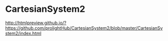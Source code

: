 # CartesianSystem2
http://htmlpreview.github.io/?https://github.com/prolightHub/CartesianSystem2/blob/master/CartesianSystem2/index.html
